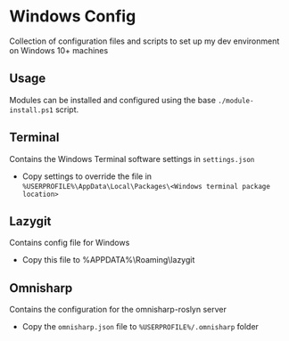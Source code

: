 # Windows Config

Collection of configuration files and scripts to set up my dev environment on Windows 10+ machines

## Usage

Modules can be installed and configured using the base `./module-install.ps1` script.

## Terminal

Contains the Windows Terminal software settings in `settings.json`

- Copy settings to override the file in `%USERPROFILE%\AppData\Local\Packages\<Windows terminal package location>`

## Lazygit

Contains config file for Windows

- Copy this file to %APPDATA%\Roaming\lazygit

## Omnisharp

Contains the configuration for the omnisharp-roslyn server

- Copy the `omnisharp.json` file to `%USERPROFILE%/.omnisharp` folder
